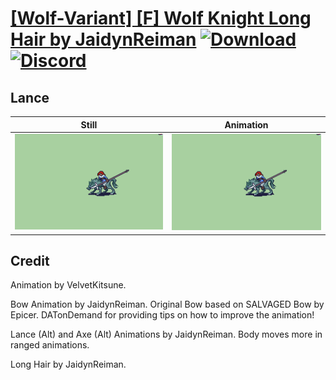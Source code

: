 # [\[Wolf-Variant\] \[F\] Wolf Knight Long Hair by JaidynReiman](./) [![Download](https://img.shields.io/badge/Download--red?style=social&logo=github)](https://minhaskamal.github.io/DownGit/#/home?url=https://github.com/Klokinator/FE-Repo/tree/main/Battle%20Animations%2FMounted%20-%20Dismounted%2C%20Monsters%2C%20Misc%2F%5BWolf-Variant%5D%20%5BF%5D%20Wolf%20Knight%20Long%20Hair%20by%20JaidynReiman%2F2.%20Lance) [![Discord](https://img.shields.io/badge/Discord--blue?style=social&logo=discord)](https://discord.gg/C7VNGnyTPA)

## Lance

| Still | Animation |
| :---: | :-------: |
| ![Lance still](./Lance_000.png) | ![Lance](./Lance.gif) |

## Credit

Animation by VelvetKitsune.

Bow Animation by JaidynReiman. Original Bow based on SALVAGED Bow by Epicer. DATonDemand for providing tips on how to improve the animation!

Lance (Alt) and Axe (Alt) Animations by JaidynReiman. Body moves more in ranged animations.

Long Hair by JaidynReiman.
